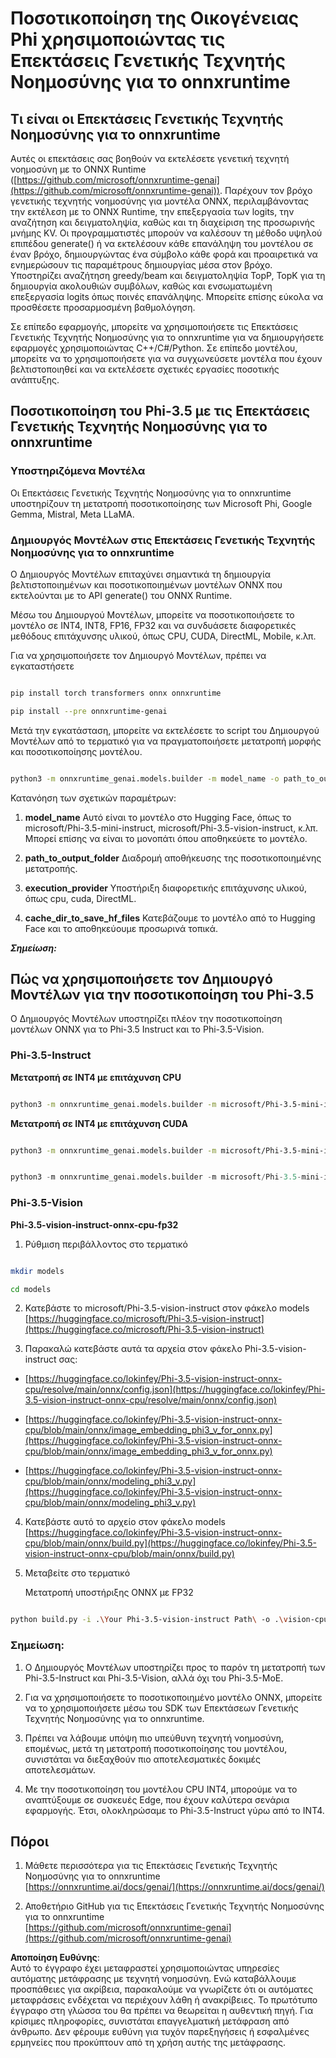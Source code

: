 # **Ποσοτικοποίηση της Οικογένειας Phi χρησιμοποιώντας τις Επεκτάσεις Γενετικής Τεχνητής Νοημοσύνης για το onnxruntime**

## **Τι είναι οι Επεκτάσεις Γενετικής Τεχνητής Νοημοσύνης για το onnxruntime**

Αυτές οι επεκτάσεις σας βοηθούν να εκτελέσετε γενετική τεχνητή νοημοσύνη με το ONNX Runtime ([https://github.com/microsoft/onnxruntime-genai](https://github.com/microsoft/onnxruntime-genai)). Παρέχουν τον βρόχο γενετικής τεχνητής νοημοσύνης για μοντέλα ONNX, περιλαμβάνοντας την εκτέλεση με το ONNX Runtime, την επεξεργασία των logits, την αναζήτηση και δειγματοληψία, καθώς και τη διαχείριση της προσωρινής μνήμης KV. Οι προγραμματιστές μπορούν να καλέσουν τη μέθοδο υψηλού επιπέδου generate() ή να εκτελέσουν κάθε επανάληψη του μοντέλου σε έναν βρόχο, δημιουργώντας ένα σύμβολο κάθε φορά και προαιρετικά να ενημερώσουν τις παραμέτρους δημιουργίας μέσα στον βρόχο. Υποστηρίζει αναζήτηση greedy/beam και δειγματοληψία TopP, TopK για τη δημιουργία ακολουθιών συμβόλων, καθώς και ενσωματωμένη επεξεργασία logits όπως ποινές επανάληψης. Μπορείτε επίσης εύκολα να προσθέσετε προσαρμοσμένη βαθμολόγηση.

Σε επίπεδο εφαρμογής, μπορείτε να χρησιμοποιήσετε τις Επεκτάσεις Γενετικής Τεχνητής Νοημοσύνης για το onnxruntime για να δημιουργήσετε εφαρμογές χρησιμοποιώντας C++/C#/Python. Σε επίπεδο μοντέλου, μπορείτε να το χρησιμοποιήσετε για να συγχωνεύσετε μοντέλα που έχουν βελτιστοποιηθεί και να εκτελέσετε σχετικές εργασίες ποσοτικής ανάπτυξης.

## **Ποσοτικοποίηση του Phi-3.5 με τις Επεκτάσεις Γενετικής Τεχνητής Νοημοσύνης για το onnxruntime**

### **Υποστηριζόμενα Μοντέλα**

Οι Επεκτάσεις Γενετικής Τεχνητής Νοημοσύνης για το onnxruntime υποστηρίζουν τη μετατροπή ποσοτικοποίησης των Microsoft Phi, Google Gemma, Mistral, Meta LLaMA.

### **Δημιουργός Μοντέλων στις Επεκτάσεις Γενετικής Τεχνητής Νοημοσύνης για το onnxruntime**

Ο Δημιουργός Μοντέλων επιταχύνει σημαντικά τη δημιουργία βελτιστοποιημένων και ποσοτικοποιημένων μοντέλων ONNX που εκτελούνται με το API generate() του ONNX Runtime.

Μέσω του Δημιουργού Μοντέλων, μπορείτε να ποσοτικοποιήσετε το μοντέλο σε INT4, INT8, FP16, FP32 και να συνδυάσετε διαφορετικές μεθόδους επιτάχυνσης υλικού, όπως CPU, CUDA, DirectML, Mobile, κ.λπ.

Για να χρησιμοποιήσετε τον Δημιουργό Μοντέλων, πρέπει να εγκαταστήσετε

```bash

pip install torch transformers onnx onnxruntime

pip install --pre onnxruntime-genai

```

Μετά την εγκατάσταση, μπορείτε να εκτελέσετε το script του Δημιουργού Μοντέλων από το τερματικό για να πραγματοποιήσετε μετατροπή μορφής και ποσοτικοποίησης μοντέλου.

```bash

python3 -m onnxruntime_genai.models.builder -m model_name -o path_to_output_folder -p precision -e execution_provider -c cache_dir_to_save_hf_files

```

Κατανόηση των σχετικών παραμέτρων:

1. **model_name** Αυτό είναι το μοντέλο στο Hugging Face, όπως το microsoft/Phi-3.5-mini-instruct, microsoft/Phi-3.5-vision-instruct, κ.λπ. Μπορεί επίσης να είναι το μονοπάτι όπου αποθηκεύετε το μοντέλο.

2. **path_to_output_folder** Διαδρομή αποθήκευσης της ποσοτικοποιημένης μετατροπής.

3. **execution_provider** Υποστήριξη διαφορετικής επιτάχυνσης υλικού, όπως cpu, cuda, DirectML.

4. **cache_dir_to_save_hf_files** Κατεβάζουμε το μοντέλο από το Hugging Face και το αποθηκεύουμε προσωρινά τοπικά.

***Σημείωση:***

## **Πώς να χρησιμοποιήσετε τον Δημιουργό Μοντέλων για την ποσοτικοποίηση του Phi-3.5**

Ο Δημιουργός Μοντέλων υποστηρίζει πλέον την ποσοτικοποίηση μοντέλων ONNX για το Phi-3.5 Instruct και το Phi-3.5-Vision.

### **Phi-3.5-Instruct**

**Μετατροπή σε INT4 με επιτάχυνση CPU**

```bash

python3 -m onnxruntime_genai.models.builder -m microsoft/Phi-3.5-mini-instruct  -o ./onnx-cpu -p int4 -e cpu -c ./Phi-3.5-mini-instruct

```

**Μετατροπή σε INT4 με επιτάχυνση CUDA**

```bash

python3 -m onnxruntime_genai.models.builder -m microsoft/Phi-3.5-mini-instruct  -o ./onnx-cpu -p int4 -e cuda -c ./Phi-3.5-mini-instruct

```

```python

python3 -m onnxruntime_genai.models.builder -m microsoft/Phi-3.5-mini-instruct  -o ./onnx-cpu -p int4 -e cuda -c ./Phi-3.5-mini-instruct

```

### **Phi-3.5-Vision**

**Phi-3.5-vision-instruct-onnx-cpu-fp32**

1. Ρύθμιση περιβάλλοντος στο τερματικό

```bash

mkdir models

cd models 

```

2. Κατεβάστε το microsoft/Phi-3.5-vision-instruct στον φάκελο models  
[https://huggingface.co/microsoft/Phi-3.5-vision-instruct](https://huggingface.co/microsoft/Phi-3.5-vision-instruct)

3. Παρακαλώ κατεβάστε αυτά τα αρχεία στον φάκελο Phi-3.5-vision-instruct σας:

- [https://huggingface.co/lokinfey/Phi-3.5-vision-instruct-onnx-cpu/resolve/main/onnx/config.json](https://huggingface.co/lokinfey/Phi-3.5-vision-instruct-onnx-cpu/resolve/main/onnx/config.json)

- [https://huggingface.co/lokinfey/Phi-3.5-vision-instruct-onnx-cpu/blob/main/onnx/image_embedding_phi3_v_for_onnx.py](https://huggingface.co/lokinfey/Phi-3.5-vision-instruct-onnx-cpu/blob/main/onnx/image_embedding_phi3_v_for_onnx.py)

- [https://huggingface.co/lokinfey/Phi-3.5-vision-instruct-onnx-cpu/blob/main/onnx/modeling_phi3_v.py](https://huggingface.co/lokinfey/Phi-3.5-vision-instruct-onnx-cpu/blob/main/onnx/modeling_phi3_v.py)

4. Κατεβάστε αυτό το αρχείο στον φάκελο models  
[https://huggingface.co/lokinfey/Phi-3.5-vision-instruct-onnx-cpu/blob/main/onnx/build.py](https://huggingface.co/lokinfey/Phi-3.5-vision-instruct-onnx-cpu/blob/main/onnx/build.py)

5. Μεταβείτε στο τερματικό

    Μετατροπή υποστήριξης ONNX με FP32

```bash

python build.py -i .\Your Phi-3.5-vision-instruct Path\ -o .\vision-cpu-fp32 -p f32 -e cpu

```

### **Σημείωση:**

1. Ο Δημιουργός Μοντέλων υποστηρίζει προς το παρόν τη μετατροπή των Phi-3.5-Instruct και Phi-3.5-Vision, αλλά όχι του Phi-3.5-MoE.

2. Για να χρησιμοποιήσετε το ποσοτικοποιημένο μοντέλο ONNX, μπορείτε να το χρησιμοποιήσετε μέσω του SDK των Επεκτάσεων Γενετικής Τεχνητής Νοημοσύνης για το onnxruntime.

3. Πρέπει να λάβουμε υπόψη πιο υπεύθυνη τεχνητή νοημοσύνη, επομένως, μετά τη μετατροπή ποσοτικοποίησης του μοντέλου, συνιστάται να διεξαχθούν πιο αποτελεσματικές δοκιμές αποτελεσμάτων.

4. Με την ποσοτικοποίηση του μοντέλου CPU INT4, μπορούμε να το αναπτύξουμε σε συσκευές Edge, που έχουν καλύτερα σενάρια εφαρμογής. Έτσι, ολοκληρώσαμε το Phi-3.5-Instruct γύρω από το INT4.

## **Πόροι**

1. Μάθετε περισσότερα για τις Επεκτάσεις Γενετικής Τεχνητής Νοημοσύνης για το onnxruntime  
[https://onnxruntime.ai/docs/genai/](https://onnxruntime.ai/docs/genai/)

2. Αποθετήριο GitHub για τις Επεκτάσεις Γενετικής Τεχνητής Νοημοσύνης για το onnxruntime  
[https://github.com/microsoft/onnxruntime-genai](https://github.com/microsoft/onnxruntime-genai)

**Αποποίηση Ευθύνης**:  
Αυτό το έγγραφο έχει μεταφραστεί χρησιμοποιώντας υπηρεσίες αυτόματης μετάφρασης με τεχνητή νοημοσύνη. Ενώ καταβάλλουμε προσπάθειες για ακρίβεια, παρακαλούμε να γνωρίζετε ότι οι αυτόματες μεταφράσεις ενδέχεται να περιέχουν λάθη ή ανακρίβειες. Το πρωτότυπο έγγραφο στη γλώσσα του θα πρέπει να θεωρείται η αυθεντική πηγή. Για κρίσιμες πληροφορίες, συνιστάται επαγγελματική μετάφραση από άνθρωπο. Δεν φέρουμε ευθύνη για τυχόν παρεξηγήσεις ή εσφαλμένες ερμηνείες που προκύπτουν από τη χρήση αυτής της μετάφρασης.